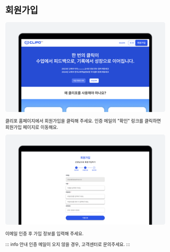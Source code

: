 # 회원가입

![회원가입 이미지](./img/signup.png)
<p></p>
클리포 홈페이지에서 회원가입을 클릭해 주세요.
인증 메일의 "확인" 링크를 클릭하면 회원가입 페이지로 이동해요.

![회원가입 이미지2](./img/sinup2.png)
<p></p>
이메일 인증 후 가입 정보를 입력해 주세요.

::: info 안내
인증 메일이 오지 않을 경우, 고객센터로 문의주세요.
:::